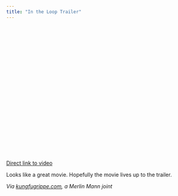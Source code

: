 ```yaml
---
title: "In the Loop Trailer"
---
```

<p><object width="425" height="344"><param name="movie" value="https://www.youtube.com/v/d-5v6ZMY4W8&rel=0&color1=0xb1b1b1&color2=0xcfcfcf&feature=player_embedded&fs=1"></param><param name="allowFullScreen" value="true"></param><param name="allowScriptAccess" value="always"></param><embed src="https://www.youtube.com/v/d-5v6ZMY4W8&rel=0&color1=0xb1b1b1&color2=0xcfcfcf&feature=player_embedded&fs=1" type="application/x-shockwave-flash" allowfullscreen="true" allowScriptAccess="always" width="425" height="344"></embed></object></p>
<p><a href="https://www.youtube.com/watch?v=d-5v6ZMY4W8&feature=player_embedded">Direct link to video</a></p>
<p>Looks like a great movie.  Hopefully the movie lives up to the trailer.</p>
<p><em>Via <a href="https://www.kungfugrippe.com/post/182919745">kungfugrippe.com</a>, a Merlin Mann joint</em></p>
